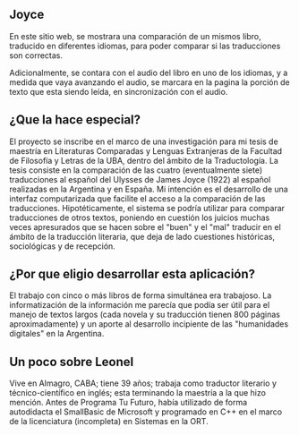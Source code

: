 ## Joyce

En este sitio web, se mostrara una comparación de un mismos libro, traducido en diferentes idiomas, para poder comparar si las traducciones son correctas.

Adicionalmente, se contara con el audio del libro en uno de los idiomas, y a medida que vaya avanzando el audio, se marcara en la pagina la porción de texto que esta siendo leída, en sincronización con el audio.

## ¿Que la hace especial?

El proyecto se inscribe en el marco de una investigación para mi tesis de maestría en Literaturas Comparadas y Lenguas Extranjeras de la Facultad de Filosofía y Letras de la UBA, dentro del ámbito de la Traductología. La tesis consiste en la comparación de las cuatro (eventualmente siete) traducciones al español del Ulysses de James Joyce (1922) al español realizadas en la Argentina y en España. Mi intención es el desarrollo de una interfaz computarizada que facilite el acceso a la comparación de las traducciones. Hipotéticamente, el sistema se podría utilizar para comparar traducciones de otros textos, poniendo en cuestión los juicios muchas veces apresurados que se hacen sobre el "buen" y el "mal" traducir en el ámbito de la traducción literaria, que deja de lado cuestiones históricas, sociológicas y de recepción.

## ¿Por que eligio desarrollar esta aplicación?

El trabajo con cinco o más libros de forma simultánea era trabajoso. La informatización de la información me parecía que podía ser útil para el manejo de textos largos (cada novela y su traducción tienen 800 páginas aproximadamente) y un aporte al desarrollo incipiente de las "humanidades digitales" en la Argentina.

## Un poco sobre Leonel

Vive en Almagro, CABA; tiene 39 años; trabaja como traductor literario y técnico-científico en inglés; esta terminando la maestría a la que hizo mención.
Antes de Programa Tu Futuro, había utilizado de forma autodidacta el SmallBasic de Microsoft y programado en C++ en el marco de la licenciatura (incompleta) en Sistemas en la ORT.